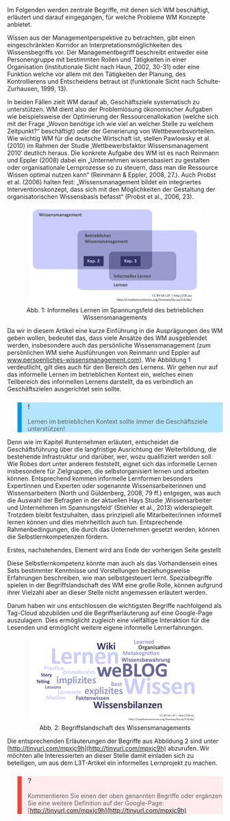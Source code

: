 Im Folgenden werden zentrale Begriffe, mit denen sich WM beschäftigt, erläutert und darauf eingegangen, für welche Probleme WM Konzepte anbietet.

Wissen aus der Managementperspektive zu betrachten, gibt einen eingeschränkten Korridor an Interpretationsmöglichkeiten des Wissensbegriffs vor. Der Managementbegriff beschreibt entweder eine Personengruppe mit bestimmten Rollen und Tätigkeiten in einer Organisation (institutionale Sicht nach Haun, 2002, 30-31) oder eine Funktion welche vor allem mit den Tätigkeiten der Planung, des Kontrollierens und Entscheidens betraut ist (funktionale Sicht nach Schulte-Zurhausen, 1999, 13).

In beiden Fällen zielt WM darauf ab, Geschäftsziele systematisch zu unterstützen. WM dient also der Problemlösung ökonomischer Aufgaben wie beispielsweise der Optimierung der Ressourcenallokation (welche sich mit der Frage „Wovon benötige ich wie viel an welcher Stelle zu welchem Zeitpunkt?“ beschäftigt) oder der Generierung von Wettbewerbsvorteilen. Wie wichtig WM für die deutsche Wirtschaft ist, stellen Pawlowsky et al. (2010) im Rahmen der Studie ‚Wettbewerbsfaktor Wissensmanagement 2010‘ deutlich heraus. Die konkrete Aufgabe des WM ist es nach Reinmann und Eppler (2008) dabei ein „Unternehmen wissensbasiert zu gestalten oder organisationale Lernprozesse so zu steuern, dass man die Ressource Wissen optimal nutzen kann“ (Reinmann &amp; Eppler, 2008, 27.). Auch Probst et al. (2006) halten fest: „Wissensmanagement bildet ein integriertes Interventionskonzept, dass sich mit den Möglichkeiten der Gestaltung der organisatorischen Wissensbasis befasst“ (Probst et al., 2006, 23).

<center><figure>
  <img src="img/1_Informelles_Lernen_im_Spannungsfeld_des_betrieblichen_Wissensmanagements.jpg" alt="Abb. 1: Informelles Lernen im Spannungsfeld des betrieblichen Wissensmanagements">
  <figcaption>Abb. 1: Informelles Lernen im Spannungsfeld des betrieblichen Wissensmanagements</figcaption>
</figure></center>


Da wir in diesem Artikel eine kurze Einführung in die Ausprägungen des WM geben wollen, bedeutet das, dass viele Ansätze des WM ausgeblendet werden, insbesondere auch das persönliche Wissensmanagement (zum persönlichen WM siehe Ausführungen von Reinmann und Eppler auf www.persoenliches-wissensmanagement.com). Wie Abbildung 1 verdeutlicht, gilt dies auch für den Bereich des Lernens. Wir gehen nur auf das informelle Lernen im betrieblichen Kontext ein, welches einen Teilbereich des informellen Lernens darstellt, da es verbindlich an Geschäftszielen ausgerichtet sein sollte.

<blockquote style="background: #B3E5FC; border-left: 10px solid #039BE5">

### !

Lernen im betrieblichen Kontext sollte immer die Geschäftsziele unterstützen!

</blockquote>

Denn wie im Kapitel #unternehmen erläutert, entscheidet die Geschäftsführung über die langfristige Ausrichtung der Weiterbildung, die bestehende Infrastruktur und darüber, wer, wozu qualifiziert werden soll. Wie Robes dort unter anderem feststellt, eignet sich das informelle Lernen insbesondere für Zielgruppen, die selbstorganisiert lernen und arbeiten können. Entsprechend kommen informelle Lernformen besonders Expertinnen und Experten oder sogenannte Wissensarbeiterinnen und Wissensarbeitern (North und Güldenberg, 2008, 79 ff.) entgegen, was auch die Auswahl der Befragten in der aktuellen Hays Studie ‚Wissensarbeiter und Unternehmen im Spannungsfeld‘ (Stiehler et al., 2013) widerspiegelt. Trotzdem bleibt festzuhalten, dass prinzipiell alle Mitarbeiter/innen informell lernen können und dies mehrheitlich auch tun. Entsprechende Rahmenbedingungen, die durch das Unternehmen gesetzt werden, können die Selbstlernkompetenzen fördern.

Erstes, nachstehendes, Element wird ans Ende der vorherigen Seite gestellt

Diese Selbstlernkompetenz könnte man auch als das Vorhandensein eines Sets bestimmter Kenntnisse und Vorstellungen beziehungsweise Erfahrungen beschreiben, wie man selbstgesteuert lernt. Spezialbegriffe spielen in der Begriffslandschaft des WM eine große Rolle, können aufgrund ihrer Vielzahl aber an dieser Stelle nicht angemessen erläutert werden.

Darum haben wir uns entschlossen die wichtigsten Begriffe nachfolgend als Tag-Cloud abzubilden und die Begriffserläuterung auf eine Google-Page auszulagern. Dies ermöglicht zugleich eine vielfältige Interaktion für die Lesenden und ermöglicht weitere eigene informelle Lernerfahrungen.

<center><figure>
  <img src="img/2_Begriffslandschaft_des_Wissensmanagements.jpg" alt="Abb. 2: Begriffslandschaft des Wissensmanagements">
  <figcaption>Abb. 2: Begriffslandschaft des Wissensmanagements</figcaption>
</figure></center>


Die entsprechenden Erläuterungen der Begriffe aus Abbildung 2 sind unter [http://tinyurl.com/mpxjc9h](http://tinyurl.com/mpxjc9h) abzurufen. Wir möchten alle Interessierten an dieser Stelle damit einladen sich zu beteiligen, um aus dem L3T-Artikel ein informelles Lernprojekt zu machen.

<blockquote style="background: #FFEBEE; border-left: 10px solid #F44336">

### ?

Kommentieren Sie einen der oben genannten Begriffe oder ergänzen Sie eine weitere Definition auf der Google-Page: [http://tinyurl.com/mpxjc9h](http://tinyurl.com/mpxjc9h)

</blockquote>
